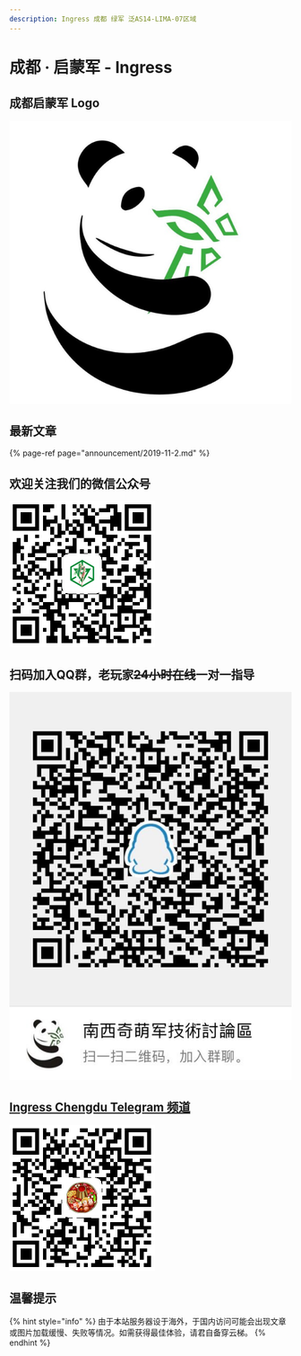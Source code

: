 ```yaml
---
description: Ingress 成都 绿军 泛AS14-LIMA-07区域
---
```


# 成都 · 启蒙军 - Ingress

## 成都启蒙军 Logo

![Chengdu Enlightened Logo](.gitbook/assets/img_0353.JPG)

## 最新文章

{% page-ref page="announcement/2019-11-2.md" %}

## 欢迎关注我们的微信公众号

![&#x5FAE;&#x4FE1;&#x516C;&#x4F17;&#x53F7;&#xFF1A;&#x72C2;&#x91CE;&#x897F;&#x90E8;&#x7EFF;&#x519B;](.gitbook/assets/1561565625.png)

## **扫码加入QQ群，老玩家**~~**24小时在线**~~**一对一指导**

![](.gitbook/assets/qq-tu-pian-20190626105000.jpg)

## [Ingress Chengdu Telegram 频道](https://t.me/IngressChengduChongqing)

![](.gitbook/assets/1565026285.png)

## 温馨提示

{% hint style="info" %}
由于本站服务器设于海外，于国内访问可能会出现文章或图片加载缓慢、失败等情况。如需获得最佳体验，请君自备穿云梯。
{% endhint %}

